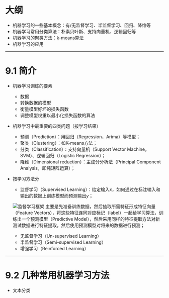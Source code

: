 # 大纲

- 机器学习的一些基本概念：有/无监督学习、半监督学习、回归、降维等
- 机器学习常用分类算法：朴素贝叶斯、支持向量机、逻辑回归等
- 机器学习的聚类方法：k-means算法
- 机器学习的应用

---

# 9.1 简介

- 机器学习训练的要素

	- 数据
	- 转换数据的模型
	- 衡量模型好坏的损失函数
	- 调整模型权重以最小化损失函数的算法

- 机器学习中最重要的四类问题（按学习结果）

	- 预测（Prediction）：用回归（Regression，Arima）等模型；
	- 聚类（Clustering）：如K-means方法；
	- 分类（Classification）：支持向量机（Support Vector Machine，SVM）、逻辑回归（Logistic Regression）；
	- 降维（Dimensional reduction）：主成分分析法（Principal Component Analysis，即纯矩阵运算）；

- 按学习方法分
	
	- 监督学习（Supervised Learning）：给定输入$x$，如何通过在标注输入和输出的数据上训练模型而预测输出$y$；
	
	![监督学习框架](https://i.loli.net/2019/09/02/gAG3jl1HqFVnMdy.png)
	主要是先准备训练数据，然后抽取所需特征形成特征向量（Feature Vectors），将这些特征连同对应标记（label）一起给学习算法，训练出一个预测模型（Predictive Model），然后采用同样的特征提取方法对新测试数据进行特征提取，然后使用预测模型对将来的数据进行预测；

	- 无监督学习（Un-supervised Learning）
	- 半监督学习（Semi-supervised Learning）
	- 增强学习（Reinforced Learning）

---

# 9.2 几种常用机器学习方法

- 文本分类
